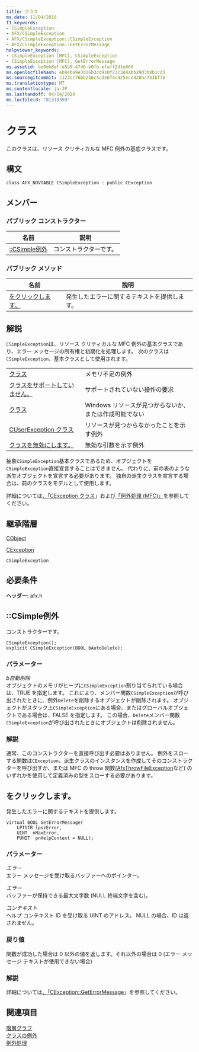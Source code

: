 ```yaml
---
title: クラス
ms.date: 11/04/2016
f1_keywords:
- CSimpleException
- AFX/CSimpleException
- AFX/CSimpleException::CSimpleException
- AFX/CSimpleException::GetErrorMessage
helpviewer_keywords:
- CSimpleException [MFC], CSimpleException
- CSimpleException [MFC], GetErrorMessage
ms.assetid: be0eb8ef-e5b9-47d6-b0fb-efaff2d1e666
ms.openlocfilehash: eb94ba9e3d26b3cd910f23c3d4abb29d3b8b1cd1
ms.sourcegitcommit: c123cc76bb2b6c5cde6f4c425ece420ac733bf70
ms.translationtype: MT
ms.contentlocale: ja-JP
ms.lasthandoff: 04/14/2020
ms.locfileid: "81318359"
---
```

# <a name="csimpleexception-class"></a>クラス

このクラスは、リソース クリティカルな MFC 例外の基底クラスです。

## <a name="syntax"></a>構文

```
class AFX_NOVTABLE CSimpleException : public CException
```

## <a name="members"></a>メンバー

### <a name="public-constructors"></a>パブリック コンストラクター

|名前|説明|
|----------|-----------------|
|[::CSimple例外](#csimpleexception)|コンストラクターです。|

### <a name="public-methods"></a>パブリック メソッド

|名前|説明|
|----------|-----------------|
|[をクリックします。](#geterrormessage)|発生したエラーに関するテキストを提供します。|

## <a name="remarks"></a>解説

`CSimpleException`は、リソース クリティカルな MFC 例外の基本クラスであり、エラー メッセージの所有権と初期化を処理します。 次のクラスは`CSimpleException`、基本クラスとして使用されます。

|||
|-|-|
|[クラス](../../mfc/reference/cmemoryexception-class.md)|メモリ不足の例外|
|[クラスをサポートしていません。](../../mfc/reference/cnotsupportedexception-class.md)|サポートされていない操作の要求|
|[クラス](../../mfc/reference/cresourceexception-class.md)|Windows リソースが見つからないか、または作成可能でない|
|[CUserException クラス](../../mfc/reference/cuserexception-class.md)|リソースが見つからなかったことを示す例外|
|[クラスを無効にします。](../../mfc/reference/cinvalidargexception-class.md)|無効な引数を示す例外|

抽象`CSimpleException`基本クラスであるため、オブジェクトを`CSimpleException`直接宣言することはできません。 代わりに、前の表のような派生オブジェクトを宣言する必要があります。 独自の派生クラスを宣言する場合は、前のクラスをモデルとして使用します。

詳細については[、「CException クラス](../../mfc/reference/cexception-class.md)」および[「例外処理 (MFC)」](../../mfc/exception-handling-in-mfc.md)を参照してください。

## <a name="inheritance-hierarchy"></a>継承階層

[CObject](../../mfc/reference/cobject-class.md)

[CException](../../mfc/reference/cexception-class.md)

`CSimpleException`

## <a name="requirements"></a>必要条件

**ヘッダー:** afx.h

## <a name="csimpleexceptioncsimpleexception"></a><a name="csimpleexception"></a>::CSimple例外

コンストラクターです。

```
CSimpleException();
explicit CSimpleException(BOOL bAutoDelete);
```

### <a name="parameters"></a>パラメーター

*b自動削除*<br/>
オブジェクトのメモリがヒープに`CSimpleException`割り当てられている場合は、TRUE を指定します。 これにより、メンバー関数`CSimpleException`が呼び出されたときに、例外`Delete`を削除するオブジェクトが削除されます。 オブジェクトがスタック上`CSimpleException`にある場合、またはグローバルオブジェクトである場合は、FALSE を指定します。 この場合、`Delete`メンバー関数`CSimpleException`が呼び出されたときにオブジェクトは削除されません。

### <a name="remarks"></a>解説

通常、このコンストラクターを直接呼び出す必要はありません。 例外をスローする関数は`CException`、派生クラスのインスタンスを作成してそのコンストラクターを呼び出すか、または MFC の throw 関数[(AfxThrowFileException](exception-processing.md#afxthrowfileexception)など) のいずれかを使用して定義済みの型をスローする必要があります。

## <a name="csimpleexceptiongeterrormessage"></a><a name="geterrormessage"></a>をクリックします。

発生したエラーに関するテキストを提供します。

```
virtual BOOL GetErrorMessage(
    LPTSTR lpszError,
    UINT  nMaxError,
    PUNIT  pnHelpContext = NULL);
```

### <a name="parameters"></a>パラメーター

*エラー*<br/>
エラー メッセージを受け取るバッファーへのポインター。

*エラー*<br/>
バッファーが保持できる最大文字数 (NULL 終端文字を含む)。

*コンテキスト*<br/>
ヘルプ コンテキスト ID を受け取る UINT のアドレス。 NULL の場合、ID は返されません。

### <a name="return-value"></a>戻り値

関数が成功した場合は 0 以外の値を返します。それ以外の場合は 0 (エラー メッセージ テキストが使用できない場合)

### <a name="remarks"></a>解説

詳細については[、「CException::GetErrorMessage](../../mfc/reference/cfileexception-class.md#geterrormessage)」を参照してください。

## <a name="see-also"></a>関連項目

[階層グラフ](../../mfc/hierarchy-chart.md)<br/>
[クラスの例外](../../mfc/reference/cexception-class.md)<br/>
[例外処理](../../mfc/exception-handling-in-mfc.md)
